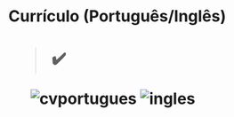 <h1> Currículo (Português/Inglês) <h1> 

  > ✔️

&nbsp;&nbsp;&nbsp;&nbsp;&nbsp;&nbsp;![cvportugues](https://user-images.githubusercontent.com/79876042/154996332-61d9c3d5-9daa-427e-b7ec-6986edc18812.png)
![ingles](https://user-images.githubusercontent.com/79876042/154276351-0dc37dcd-3d3f-44c8-8447-6b0206ac6e48.png)
